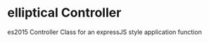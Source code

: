 elliptical Controller
===========================
es2015 Controller Class for an expressJS style application function

